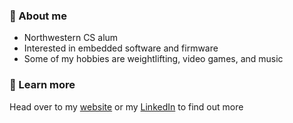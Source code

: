 ### :wave: About me
* Northwestern CS alum
* Interested in embedded software and firmware
* Some of my hobbies are weightlifting, video games, and music

### :thought_balloon: Learn more
Head over to my [website](https://alexander-kang.github.io/) or my [LinkedIn](https://www.linkedin.com/in/akang/) to find out more
